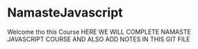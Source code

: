 # NamasteJavascript

Welcome tho this Course HERE WE WILL COMPLETE NAMASTE JAVASCRIPT COURSE AND ALSO ADD NOTES IN THIS GIT FILE
